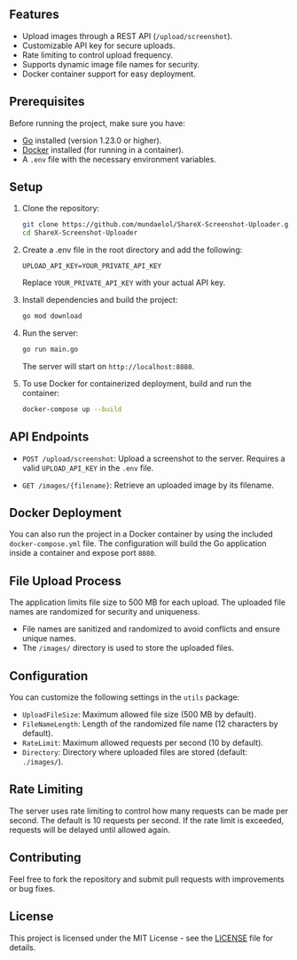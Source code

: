 ## Features

- Upload images through a REST API (`/upload/screenshot`).
- Customizable API key for secure uploads.
- Rate limiting to control upload frequency.
- Supports dynamic image file names for security.
- Docker container support for easy deployment.

## Prerequisites

Before running the project, make sure you have:

- [Go](https://golang.org/dl/) installed (version 1.23.0 or higher).
- [Docker](https://www.docker.com/products/docker-desktop) installed (for running in a container).
- A `.env` file with the necessary environment variables.

## Setup

1. Clone the repository:

    ```bash
    git clone https://github.com/mundaelol/ShareX-Screenshot-Uploader.git
    cd ShareX-Screenshot-Uploader
    ```

2. Create a .env file in the root directory and add the following:
    ```env
    UPLOAD_API_KEY=YOUR_PRIVATE_API_KEY
    ```
    Replace `YOUR_PRIVATE_API_KEY` with your actual API key.

3. Install dependencies and build the project:
    ```bash
    go mod download
    ```

4. Run the server:
    ```bash
    go run main.go
    ```
    The server will start on `http://localhost:8080`.

5. To use Docker for containerized deployment, build and run the container:
    ```bash
    docker-compose up --build
    ```

## API Endpoints
- `POST /upload/screenshot`: Upload a screenshot to the server. Requires a valid `UPLOAD_API_KEY` in the `.env` file.

- `GET /images/{filename}`: Retrieve an uploaded image by its filename.

## Docker Deployment
You can also run the project in a Docker container by using the included `docker-compose.yml` file. The configuration will build the Go application inside a container and expose port `8080`.

## File Upload Process
The application limits file size to 500 MB for each upload. The uploaded file names are randomized for security and uniqueness.

- File names are sanitized and randomized to avoid conflicts and ensure unique names.
- The `/images/` directory is used to store the uploaded files.

## Configuration
You can customize the following settings in the `utils` package:

- `UploadFileSize`: Maximum allowed file size (500 MB by default).
- `FileNameLength`: Length of the randomized file name (12 characters by default).
- `RateLimit`: Maximum allowed requests per second (10 by default).
- `Directory`: Directory where uploaded files are stored (default: `./images/`).

## Rate Limiting
The server uses rate limiting to control how many requests can be made per second. The default is 10 requests per second. If the rate limit is exceeded, requests will be delayed until allowed again.

## Contributing
Feel free to fork the repository and submit pull requests with improvements or bug fixes.

## License
This project is licensed under the MIT License - see the [LICENSE](https://github.com/mundaelol/ShareX-Screenshot-Uploader/blob/main/LICENSE) file for details.
